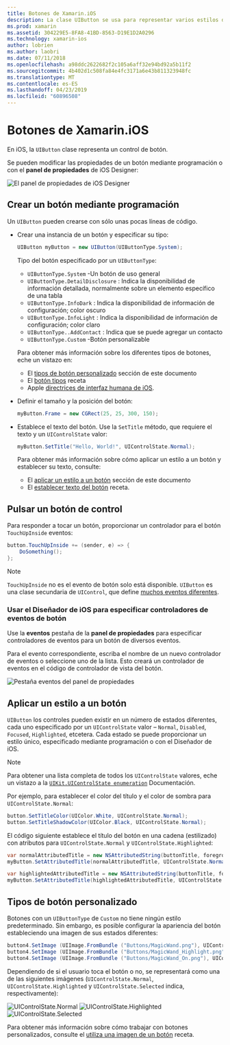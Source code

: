 ```yaml
---
title: Botones de Xamarin.iOS
description: La clase UIButton se usa para representar varios estilos diferentes del botón en las pantallas de iOS. Esta guía presentan las distintas opciones para trabajar con los botones de iOS.
ms.prod: xamarin
ms.assetid: 304229E5-8FA8-41BD-8563-D19E1D2A0296
ms.technology: xamarin-ios
author: lobrien
ms.author: laobri
ms.date: 07/11/2018
ms.openlocfilehash: a98ddc2622682f2c105a6aff32e94bd92a5b11f2
ms.sourcegitcommit: 4b402d1c508fa84e4fc3171a6e43b811323948fc
ms.translationtype: MT
ms.contentlocale: es-ES
ms.lasthandoff: 04/23/2019
ms.locfileid: "60896508"
---
```

# <a name="buttons-in-xamarinios"></a>Botones de Xamarin.iOS

En iOS, la `UIButton` clase representa un control de botón.

Se pueden modificar las propiedades de un botón mediante programación o con el **panel de propiedades** de iOS Designer:

![El panel de propiedades de iOS Designer](buttons-images/properties.png "el panel de propiedades del Diseñador de iOS")

## <a name="creating-a-button-programmatically"></a>Crear un botón mediante programación

Un `UIButton` pueden crearse con sólo unas pocas líneas de código.

- Crear una instancia de un botón y especificar su tipo:

  ```csharp
  UIButton myButton = new UIButton(UIButtonType.System);
  ```

  Tipo del botón especificado por un `UIButtonType`:

  - `UIButtonType.System` -Un botón de uso general
  - `UIButtonType.DetailDisclosure` : Indica la disponibilidad de información detallada, normalmente sobre un elemento específico de una tabla
  - `UIButtonType.InfoDark` : Indica la disponibilidad de información de configuración; color oscuro
  - `UIButtonType.InfoLight` : Indica la disponibilidad de información de configuración; color claro
  - `UIButtonType..AddContact` : Indica que se puede agregar un contacto
  - `UIButtonType.Custom` -Botón personalizable

  Para obtener más información sobre los diferentes tipos de botones, eche un vistazo en:
  
  - El [tipos de botón personalizado](#custom-button-types) sección de este documento
  - El [botón tipos](https://github.com/xamarin/recipes/tree/master/Recipes/ios/standard_controls/buttons/create_different_types_of_buttons) receta
  - Apple [directrices de interfaz humana de iOS](https://developer.apple.com/design/human-interface-guidelines/ios/controls/buttons/).

- Definir el tamaño y la posición del botón:

  ```csharp
  myButton.Frame = new CGRect(25, 25, 300, 150);
  ```

- Establece el texto del botón. Use la `SetTitle` método, que requiere el texto y un `UIControlState` valor:

  ```csharp
  myButton.SetTitle("Hello, World!", UIControlState.Normal);
  ```

  Para obtener más información sobre cómo aplicar un estilo a un botón y establecer su texto, consulte:

  - El [aplicar un estilo a un botón](#styling-a-button) sección de este documento
  - El [establecer texto del botón](https://github.com/xamarin/recipes/tree/master/Recipes/ios/standard_controls/buttons/set_button_text) receta.

## <a name="handling-a-button-tap"></a>Pulsar un botón de control

Para responder a tocar un botón, proporcionar un controlador para el botón `TouchUpInside` eventos:

```csharp
button.TouchUpInside += (sender, e) => {
    DoSomething();
};
```

> [!NOTE]
> `TouchUpInside` no es el evento de botón solo está disponible. `UIButton` es una clase secundaria de `UIControl`, que define [muchos eventos diferentes](xref:UIKit.UIControlEvent).

### <a name="using-the-ios-designer-to-specify-button-event-handlers"></a>Usar el Diseñador de iOS para especificar controladores de eventos de botón

Use la **eventos** pestaña de la **panel de propiedades** para especificar controladores de eventos para un botón de diversos eventos.

Para el evento correspondiente, escriba el nombre de un nuevo controlador de eventos o seleccione uno de la lista. Esto creará un controlador de eventos en el código de controlador de vista del botón.

![Pestaña eventos del panel de propiedades](buttons-images/image1.png "pestaña eventos del panel de propiedades")

## <a name="styling-a-button"></a>Aplicar un estilo a un botón

`UIButton` los controles pueden existir en un número de estados diferentes, cada uno especificado por un `UIControlState` valor – `Normal`, `Disabled`, `Focused`, `Highlighted`, etcetera. Cada estado se puede proporcionar un estilo único, especificado mediante programación o con el Diseñador de iOS.

> [!NOTE]
> Para obtener una lista completa de todos los `UIControlState` valores, eche un vistazo a la [`UIKit.UIControlState enumeration`](xref:UIKit.UIControlState)
> Documentación.

Por ejemplo, para establecer el color del título y el color de sombra para `UIControlState.Normal`:

```csharp
button.SetTitleColor(UIColor.White, UIControlState.Normal);
button.SetTitleShadowColor(UIColor.Black, UIControlState.Normal);
```

El código siguiente establece el título del botón en una cadena (estilizado) con atributos para `UIControlState.Normal` y `UIControlState.Highlighted`:

```csharp
var normalAttributedTitle = new NSAttributedString(buttonTitle, foregroundColor: UIColor.Blue, strikethroughStyle: NSUnderlineStyle.Single);
myButton.SetAttributedTitle(normalAttributedTitle, UIControlState.Normal);

var highlightedAttributedTitle = new NSAttributedString(buttonTitle, foregroundColor: UIColor.Green, strikethroughStyle: NSUnderlineStyle.Thick);
myButton.SetAttributedTitle(highlightedAttributedTitle, UIControlState.Highlighted);
```

## <a name="custom-button-types"></a>Tipos de botón personalizado

Botones con un `UIButtonType` de `Custom` no tiene ningún estilo predeterminado. Sin embargo, es posible configurar la apariencia del botón estableciendo una imagen de sus estados diferentes:

```csharp
button4.SetImage (UIImage.FromBundle ("Buttons/MagicWand.png"), UIControlState.Normal);
button4.SetImage (UIImage.FromBundle ("Buttons/MagicWand_Highlight.png"), UIControlState.Highlighted);
button4.SetImage (UIImage.FromBundle ("Buttons/MagicWand_On.png"), UIControlState.Selected);
```

Dependiendo de si el usuario toca el botón o no, se representará como una de las siguientes imágenes (`UIControlState.Normal`, `UIControlState.Highlighted` y `UIControlState.Selected` indica, respectivamente):

![UIControlState.Normal](buttons-images/image22.png "UIControlState.Normal")
![UIControlState.Highlighted](buttons-images/image23.png "UIControlState.Highlighted")
![UIControlState.Selected](buttons-images/image24.png "UIControlState.Selected")

Para obtener más información sobre cómo trabajar con botones personalizados, consulte el [utiliza una imagen de un botón](https://github.com/xamarin/recipes/tree/master/Recipes/ios/standard_controls/buttons/use_an_image_for_a_button) receta.

